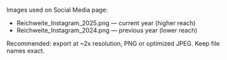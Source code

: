 Images used on Social Media page:

- Reichweite_Instagram_2025.png — current year (higher reach)
- Reichweite_Instagram_2024.png — previous year (lower reach)

Recommended: export at ~2x resolution, PNG or optimized JPEG. Keep file names exact.
